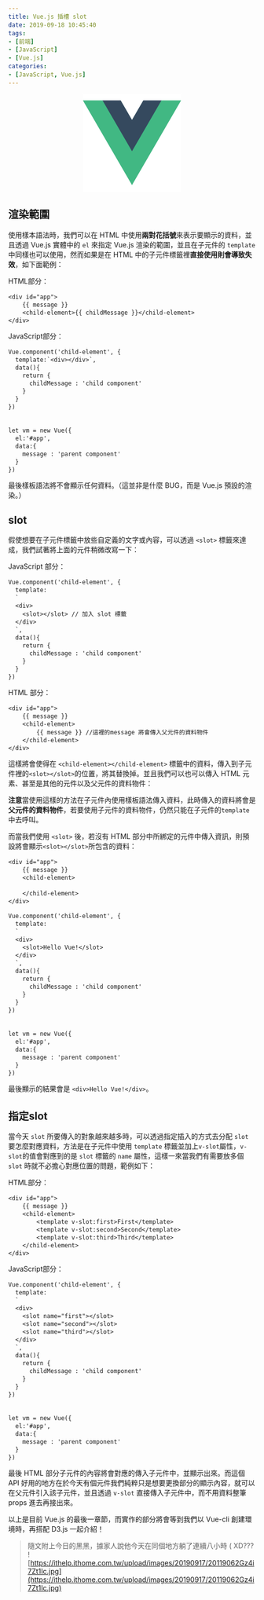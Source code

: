```yaml
---
title: Vue.js 插槽 slot
date: 2019-09-18 10:45:40
tags:
- [前端]
- [JavaScript]
- [Vue.js]
categories: 
- [JavaScript, Vue.js]
---
```


<div style="display:flex;justify-content:center;">
  <img style="object-fit:cover;" src='/images/vue-logo.png' width='200px' height='200px' />
</div>

## 渲染範圍
使用樣本語法時，我們可以在 HTML 中使用**兩對花括號**來表示要顯示的資料，並且透過 Vue.js 實體中的 `el` 來指定 Vue.js 渲染的範圍，並且在子元件的 `template` 中同樣也可以使用，然而如果是在 HTML 中的子元件標籤裡**直接使用則會導致失效**，如下面範例：

HTML部分：

```
<div id="app">
    {{ message }}
    <child-element>{{ childMessage }}</child-element>
</div>
```

JavaScript部分：

```
Vue.component('child-element', {
  template:`<div></div>`,
  data(){
    return {
      childMessage : 'child component'
    }
  }
})


let vm = new Vue({
  el:'#app',
  data:{
    message : 'parent component'
  }
})
```

最後樣板語法將不會顯示任何資料。（這並非是什麼 BUG，而是 Vue.js 預設的渲染。）

## slot

假使想要在子元件標籤中放些自定義的文字或內容，可以透過 `<slot>` 標籤來達成，我們試著將上面的元件稍微改寫一下：

JavaScript 部分：

```
Vue.component('child-element', {
  template:
  `
  <div>
    <slot></slot> // 加入 slot 標籤
  </div>
  `,
  data(){
    return {
      childMessage : 'child component'
    }
  }
})
```

HTML 部分：

```
<div id="app">
    {{ message }}
    <child-element>
        {{ message }} //這裡的message 將會傳入父元件的資料物件
    </child-element>
</div>
```

這樣將會使得在 `<child-element></child-element>` 標籤中的資料，傳入到子元件裡的`<slot></slot>`的位置，將其替換掉。並且我們可以也可以傳入 HTML 元素、甚至是其他的元件以及父元件的資料物件：

**注意**當使用這樣的方法在子元件內使用樣板語法傳入資料，此時傳入的資料將會是**父元件的資料物件**，若要使用子元件的資料物件，仍然只能在子元件的`template`中去呼叫。

而當我們使用 `<slot>` 後，若沒有 HTML 部分中所綁定的元件中傳入資訊，則預設將會顯示`<slot></slot>`所包含的資料：

```
<div id="app">
    {{ message }}
    <child-element>
        
    </child-element>
</div>
```
```
Vue.component('child-element', {
  template:
  `
  <div>
    <slot>Hello Vue!</slot>
  </div>
  `,
  data(){
    return {
      childMessage : 'child component'
    }
  }
})


let vm = new Vue({
  el:'#app',
  data:{
    message : 'parent component'
  }
})
```

最後顯示的結果會是 `<div>Hello Vue!</div>`。

## 指定slot

當今天 `slot` 所要傳入的對象越來越多時，可以透過指定插入的方式去分配 `slot` 要怎麼對應資料，方法是在子元件中使用 `template` 標籤並加上`v-slot`屬性，`v-slot`的值會對應到的是 `slot` 標籤的 `name` 屬性，這樣一來當我們有需要放多個 `slot` 時就不必擔心對應位置的問題，範例如下：

HTML部分：

```
<div id="app">
    {{ message }}
    <child-element>
        <template v-slot:first>First</template>
        <template v-slot:second>Second</template>
        <template v-slot:third>Third</template>
    </child-element>
</div>
```

JavaScript部分：

```
Vue.component('child-element', {
  template:
  `
  <div>
    <slot name="first"></slot>
    <slot name="second"></slot>
    <slot name="third"></slot>
  </div>
  `,
  data(){
    return {
      childMessage : 'child component'
    }
  }
})


let vm = new Vue({
  el:'#app',
  data:{
    message : 'parent component'
  }
})
```

最後 HTML 部分子元件的內容將會對應的傳入子元件中，並顯示出來。而這個 API 好用的地方在於今天有個元件我們純粹只是想要更換部分的顯示內容，就可以在父元件引入該子元件，並且透過 `v-slot` 直接傳入子元件中，而不用資料整筆 props 進去再接出來。

以上是目前 Vue.js 的最後一章節，而實作的部分將會等到我們以 Vue-cli 創建環境時，再搭配 D3.js 一起介紹！

> 隨文附上今日的黑黑，據家人說他今天在同個地方躺了連續八小時 ( XD???
> ![https://ithelp.ithome.com.tw/upload/images/20190917/20119062Gz4i7Zt1Ic.jpg](https://ithelp.ithome.com.tw/upload/images/20190917/20119062Gz4i7Zt1Ic.jpg)